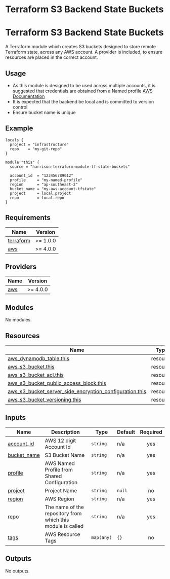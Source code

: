 # Terraform S3 Backend State Buckets
# Terraform S3 Backend State Buckets

A Terraform module which creates S3 buckets designed to store remote Terraform state, across any AWS account.
A provider is included, to ensure resources are placed in the correct account.

## Usage

- As this module is designed to be used across multiple accounts, it is suggested that credentials are obtained from a Named profile [AWS Documentation](https://docs.aws.amazon.com/cli/latest/userguide/cli-configure-profiles.html)
- It is expected that the backend be local and is committed to version control
- Ensure bucket name is unique

## Example

```
locals {
  project = "infrastructure"
  repo    = "my-git-repo"
}

module "this" {
  source = "harrison-terraform-module-tf-state-buckets"

  account_id  = "123456789012"
  profile     = "my-named-profile"
  region      = "ap-southeast-2"
  bucket_name = "my-aws-account-tfstate"
  project     = local.project
  repo        = local.repo
}
```

<!-- BEGINNING OF PRE-COMMIT-TERRAFORM DOCS HOOK -->
## Requirements

| Name | Version |
|------|---------|
| <a name="requirement_terraform"></a> [terraform](#requirement\_terraform) | >= 1.0.0 |
| <a name="requirement_aws"></a> [aws](#requirement\_aws) | >= 4.0.0 |

## Providers

| Name | Version |
|------|---------|
| <a name="provider_aws"></a> [aws](#provider\_aws) | >= 4.0.0 |

## Modules

No modules.

## Resources

| Name | Type |
|------|------|
| [aws_dynamodb_table.this](https://registry.terraform.io/providers/hashicorp/aws/latest/docs/resources/dynamodb_table) | resource |
| [aws_s3_bucket.this](https://registry.terraform.io/providers/hashicorp/aws/latest/docs/resources/s3_bucket) | resource |
| [aws_s3_bucket_acl.this](https://registry.terraform.io/providers/hashicorp/aws/latest/docs/resources/s3_bucket_acl) | resource |
| [aws_s3_bucket_public_access_block.this](https://registry.terraform.io/providers/hashicorp/aws/latest/docs/resources/s3_bucket_public_access_block) | resource |
| [aws_s3_bucket_server_side_encryption_configuration.this](https://registry.terraform.io/providers/hashicorp/aws/latest/docs/resources/s3_bucket_server_side_encryption_configuration) | resource |
| [aws_s3_bucket_versioning.this](https://registry.terraform.io/providers/hashicorp/aws/latest/docs/resources/s3_bucket_versioning) | resource |

## Inputs

| Name | Description | Type | Default | Required |
|------|-------------|------|---------|:--------:|
| <a name="input_account_id"></a> [account\_id](#input\_account\_id) | AWS 12 digit Account Id | `string` | n/a | yes |
| <a name="input_bucket_name"></a> [bucket\_name](#input\_bucket\_name) | S3 Bucket Name | `string` | n/a | yes |
| <a name="input_profile"></a> [profile](#input\_profile) | AWS Named Profile from Shared Configuration | `string` | n/a | yes |
| <a name="input_project"></a> [project](#input\_project) | Project Name | `string` | `null` | no |
| <a name="input_region"></a> [region](#input\_region) | AWS Region | `string` | n/a | yes |
| <a name="input_repo"></a> [repo](#input\_repo) | The name of the repository from which this module is called | `string` | n/a | yes |
| <a name="input_tags"></a> [tags](#input\_tags) | AWS Resource Tags | `map(any)` | `{}` | no |

## Outputs

No outputs.

<!-- END OF PRE-COMMIT-TERRAFORM DOCS HOOK -->
